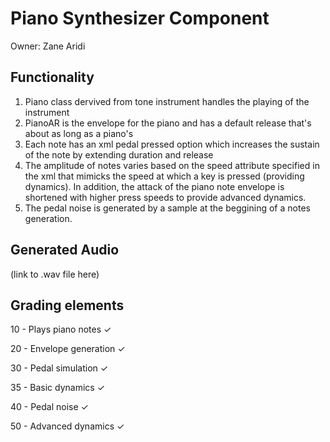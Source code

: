# Piano Synthesizer Component

Owner: Zane Aridi

## Functionality

1. Piano class dervived from tone instrument handles the playing of the instrument
2. PianoAR is the envelope for the piano and has a default release that's about as long as a piano's
3. Each note has an xml pedal pressed option which increases the sustain of the note by extending duration and release
4. The amplitude of notes varies based on the speed attribute specified in the xml that mimicks the speed at which a key is pressed (providing dynamics). In addition, the attack of the piano note envelope is shortened with higher press speeds to provide advanced dynamics.
5. The pedal noise is generated by a sample at the beggining of a notes generation.

## Generated Audio
(link to .wav file here)

## Grading elements

10 - Plays piano notes ✓

20 - Envelope generation ✓

30 - Pedal simulation ✓

35 - Basic dynamics ✓

40 - Pedal noise ✓

50 - Advanced dynamics ✓
